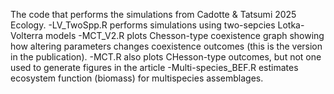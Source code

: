 The code that performs the simulations from Cadotte & Tatsumi 2025 Ecology.
-LV_TwoSpp.R performs simulations using two-sepcies Lotka-Volterra models
-MCT_V2.R plots Chesson-type coexistence graph showing how altering parameters changes coexistence outcomes (this is the version in the publication).
-MCT.R also plots CHesson-type outcomes, but not one used to generate figures in the article
-Multi-species_BEF.R estimates ecosystem function (biomass) for multispecies assemblages.
